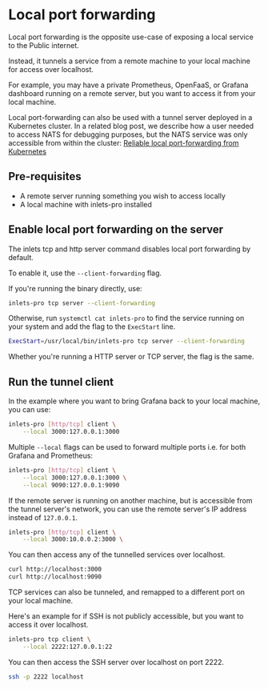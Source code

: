 # Local port forwarding

Local port forwarding is the opposite use-case of exposing a local service to the Public internet.

Instead, it tunnels a service from a remote machine to your local machine for access over localhost.

For example, you may have a private Prometheus, OpenFaaS, or Grafana dashboard running on a remote server, but you want to access it from your local machine.

Local port-forwarding can also be used with a tunnel server deployed in a Kubernetes cluster. In a related blog post, we describe how a user needed to access NATS for debugging purposes, but the NATS service was only accessible from within the cluster: [Reliable local port-forwarding from Kubernetes](https://inlets.dev/blog/2021/04/13/local-port-forwarding-kubernetes.html)

## Pre-requisites

* A remote server running something you wish to access locally
* A local machine with inlets-pro installed

## Enable local port forwarding on the server

The inlets tcp and http server command disables local port forwarding by default.

To enable it, use the `--client-forwarding` flag.

If you're running the binary directly, use:

```bash
inlets-pro tcp server --client-forwarding
```

Otherwise, run `systemctl cat inlets-pro` to find the service running on your system and add the flag to the `ExecStart` line.

```bash
ExecStart=/usr/local/bin/inlets-pro tcp server --client-forwarding
```

Whether you're running a HTTP server or TCP server, the flag is the same.

## Run the tunnel client

In the example where you want to bring Grafana back to your local machine, you can use:

```bash
inlets-pro [http/tcp] client \
    --local 3000:127.0.0.1:3000
```

Multiple `--local` flags can be used to forward multiple ports i.e. for both Grafana and Prometheus:

```bash
inlets-pro [http/tcp] client \
    --local 3000:127.0.0.1:3000 \
    --local 9090:127.0.0.1:9090
```

If the remote server is running on another machine, but is accessible from the tunnel server's network, you can use the remote server's IP address instead of `127.0.0.1`.

```bash
inlets-pro [http/tcp] client \
    --local 3000:10.0.0.2:3000 \
```

You can then access any of the tunnelled services over localhost.

```bash
curl http://localhost:3000
curl http://localhost:9090
```

TCP services can also be tunneled, and remapped to a different port on your local machine.

Here's an example for if SSH is not publicly accessible, but you want to access it over localhost.

```bash
inlets-pro tcp client \
    --local 2222:127.0.0.1:22
```

You can then access the SSH server over localhost on port 2222.

```bash
ssh -p 2222 localhost
```

